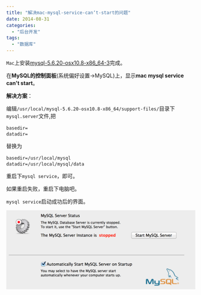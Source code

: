 ```yaml
---
title: "解决mac-mysql-service-can‘t-start的问题"
date: 2014-08-31
categories:
  - "后台开发"
tags:
  - "数据库"
---
```

<!--more-->
`Mac`上安装[mysql-5.6.20-osx10.8-x86_64-3](http://dev.mysql.com/downloads/mysql/)完成。

<!--more-->

在**MySQL的控制面板**(系统偏好设置->MySQL)上，显示**mac mysql service can't start**。

**解决方案**：

编辑`/usr/local/mysql-5.6.20-osx10.8-x86_64/support-files/`目录下`mysql.server`文件,把

    basedir=
    datadir=
        
替换为

    basedir=/usr/local/mysql 
    datadir=/usr/local/mysql/data 
 
重启下`mysql service`，即可。

如果重启失败，重启下电脑吧。

`mysql service`启动成功后的界面。

![image](/images/post/2014-08-31-mac-mysql-service-can-not-start/mysql_service_ok.png)
